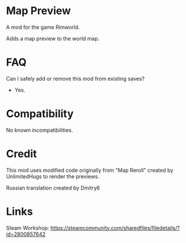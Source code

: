 
# Map Preview

A mod for the game Rimworld.

Adds a map preview to the world map.


# FAQ

Can I safely add or remove this mod from existing saves?
- Yes.


# Compatibility

No known incompatibilities.


# Credit

This mod uses modified code originally from "Map Reroll" created by UnlimitedHugs to render the previews.

Russian translation created by Dmitry6

# Links

Steam Workshop:
https://steamcommunity.com/sharedfiles/filedetails/?id=2800857642

